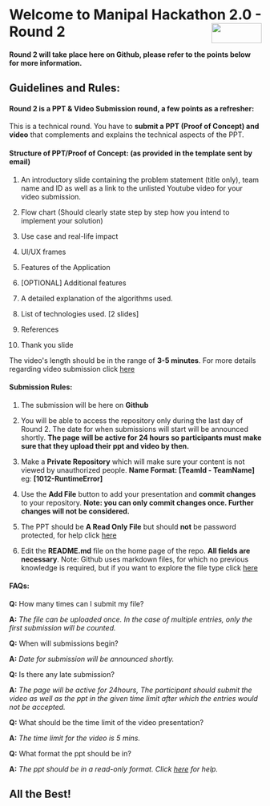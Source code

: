 # Welcome to Manipal Hackathon 2.0 - Round 2 <img align="right" width="100" height="40" src="https://hackathon.techtatva.in/images/lighttheme/logo1.svg">

#### Round 2 will take place here on Github, please refer to the points below for more information.

## Guidelines and Rules:

#### Round 2 is a PPT & Video Submission round, a few points as a refresher:

This is a technical round. You have to **submit a PPT (Proof of Concept) and video** that complements and explains the technical aspects of the PPT.

#### Structure of PPT/Proof of Concept: (as provided in the template sent by email)

1. An introductory slide containing the problem statement (title only), team name and ID as well as a link to the unlisted Youtube video for your video submission.

2. Flow chart (Should clearly state step by step how you intend to implement your solution)

3. Use case and real-life impact

4. UI/UX frames

5. Features of the Application

6. [OPTIONAL] Additional features

7. A detailed explanation of the algorithms used.

8. List of technologies used. [2 slides]

9. References

10. Thank you slide

The video's length should be in the range of **3-5 minutes**. For more details regarding video submission click [here](https://hackathon.techtatva.in/hackathon.pdf)

#### Submission Rules:

1) The submission will be here on **Github**

2) You will be able to access the repository only during the last day of Round 2. The date for when submissions will start will be announced shortly. **The page will be active for 24 hours so participants must make sure that they upload their ppt and video by then.**

3) Make a **Private Repository** which will make sure your content is not viewed by unauthorized people. **Name Format: [TeamId - TeamName]** eg: **[1012-RuntimeError]** 

4) Use the **Add File** button to add your presentation and **commit changes** to your repository. 
**Note: you can only commit changes once. Further changes will not be considered.**

5) The PPT should be **A Read Only File** but should **not** be password protected, for help click [here](https://passper.imyfone.com/powerpoint/how-to-make-powerpoint-read-only/#:~:text=Step%201%3A%20Open%20the%20document,%22OK%22%20again%20to%20confirm.)  

6) Edit the **README.md** file on the home page of the repo. **All fields are necessary**. Note: Github uses markdown files, for which no previous knowledge is required, but if you want to explore the file type click [here](https://guides.github.com/features/mastering-markdown/)

#### FAQs:

**Q:** How many times can I submit my file?

**A:** *The file can be uploaded once. In the case of multiple entries, only the first submission will be counted.*

**Q:** When will submissions begin?

**A:**  *Date for submission will be announced shortly.*

**Q:** Is there any late submission?

**A:** *The page will be active for 24hours, The participant should submit the video as well as the ppt in the given time limit after which the entries would not be accepted.*

**Q:** What should be the time limit of the video presentation?

**A:**  *The time limit for the video is 5 mins.*

**Q:** What format the ppt should be in?

**A:** *The ppt should be in a read-only format. Click [here](https://passper.imyfone.com/powerpoint/how-to-make-powerpoint-read-only/#:~:text=Step%201%3A%20Open%20the%20document,%22OK%22%20again%20to%20confirm.) for help.*

## All the Best!
